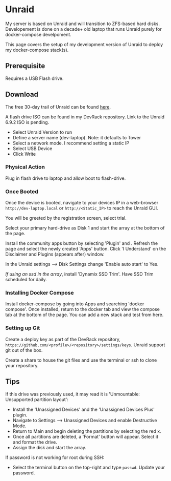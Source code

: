 # Unraid

My server is based on Unraid and will transition to ZFS-based hard disks. Developement is done on a decade+ old laptop that runs Unraid purely for docker-compose develpoment.

This page covers the setup of my development version of Unraid to deploy my docker-compose stack(s).

## Prerequisite

Requires a USB Flash drive.

## Download

The free 30-day trail of Unraid can be found [here](https://unraid.net/download).

A flash drive ISO can be found in my DevRack repository. Link to the Unraid 6.9.2 ISO is pending.

- Select Unraid Version to run
- Define a server name (dev-laptop). Note: it defaults to Tower
- Select a network mode. I recommend setting a static IP
- Select USB Device
- Click Write

### Physical Action

Plug in flash drive to laptop and allow boot to flash-drive.

### Once Booted

Once the device is booted, navigate to your devices IP in a web-browser `http://dev-laptop.local` or `http://<Static_IP>` to reach the Unraid GUI.

You will be greeted by the registration screen, select trial.

Select your primary hard-drive as Disk 1 and start the array at the bottom of the page.

Install the community apps button by selecting 'Plugin' and . Refresh the page and select the newly created 'Apps' button. Click 'I Understand' on the Disclaimer and Plugins (appears after) window.

In the Unraid settings --> Disk Settings change 'Enable auto start' to Yes.

*If using an ssd in the array*, install 'Dynamix SSD Trim'. Have SSD Trim scheduled for daily.

### Installing Docker Compose

Install docker-compose by going into Apps and searching 'docker compose'. Once installed, return to the docker tab and view the compose tab at the bottom of the page. You can add a new stack and test from here.

### Setting up Git

Create a deploy key as part of the DevRack repository, `https://github.com/<profile>/<repository>/settings/keys`. Unraid support git out of the box.

Create a share to house the git files and use the terminal or ssh to clone your repository.

## Tips

If this drive was previously used, it may read it is 'Unmountable: Unsupported partition layout':

- Install the 'Unassigned Devices' and the 'Unassigned Devices Plus' plugin.
- Navigate to Settings --> Unassigned Devices and enable Destructive Mode.
- Return to Main and begin deleting the partitions by selecting the red x.
- Once all partitions are deleted, a 'Format' button will appear. Select it and format the drive.
- Assign the disk and start the array.

If password is not working for root during SSH:

- Select the terminal button on the top-right and type `passwd`. Update your password.
